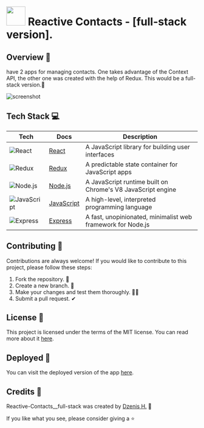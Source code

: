 ##
# <img src="https://raw.githubusercontent.com/dzenis-h/Reactive-Contacts__full-stack/main/build/favicon.ico" width = 50> Reactive Contacts - [full-stack version].

## Overview 📖
 have 2 apps for managing contacts. One takes advantage of the Context API, the other one was created with the help of Redux. This would be a full-stack version.📱

![screenshot](https://drive.google.com/uc?export=view&id=1wXUFPxXtakvRKDiWckaOnygy7qX7oBnh)

## Tech Stack 💻

| Tech | Docs | Description |
| --- | --- | --- |
| ![React](https://img.shields.io/badge/-React-61DAFB?style=for-the-badge&logo=react&logoColor=white) | [React](https://reactjs.org/docs/getting-started.html) | A JavaScript library for building user interfaces |
| ![Redux](https://img.shields.io/badge/-Redux-764ABC?style=for-the-badge&logo=redux&logoColor=white) | [Redux](https://redux.js.org/introduction/getting-started) | A predictable state container for JavaScript apps |
| ![Node.js](https://img.shields.io/badge/-Node.js-339933?style=for-the-badge&logo=node.js&logoColor=white) | [Node.js](https://nodejs.org/en/docs/) | A JavaScript runtime built on Chrome's V8 JavaScript engine |
| ![JavaScript](https://img.shields.io/badge/-JavaScript-F7DF1E?style=for-the-badge&logo=javascript&logoColor=black) | [JavaScript](https://developer.mozilla.org/en-US/docs/Web/JavaScript) | A high-level, interpreted programming language |
| ![Express](https://img.shields.io/badge/-Express-000000?style=for-the-badge&logo=express&logoColor=white) | [Express](https://expressjs.com/en/starter/installing.html) | A fast, unopinionated, minimalist web framework for Node.js |

## Contributing 🤝
Contributions are always welcome! If you would like to contribute to this project, please follow these steps:
1. Fork the repository. 🍴
2. Create a new branch. 🌵
3. Make your changes and test them thoroughly. 👨‍💻
4. Submit a pull request. ✔

## License 📜
This project is licensed under the terms of the MIT license. You can read more about it [here](https://docs.google.com/document/d/11WK7tVoTFRMcWCuGZQCRWxEsDUEJ_6ArtfV-NjWcBCU/edit?usp=sharing).

## Deployed 🚀
You can visit the deployed version of the app [here](https://reactive-contacts.onrender.com).

## Credits 👏
Reactive-Contacts__full-stack was created by [Dzenis H.](https://www.dzenis.tech) 👾

If you like what you see, please consider giving a ⭐️
